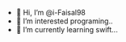 - 👋 Hi, I’m @i-Faisal98
- 👀 I’m interested programing..
- 🌱 I’m currently learning swift...

<!---
i-Faisal98/i-Faisal98 is a ✨ special ✨ repository because its `README.md` (this file) appears on your GitHub profile.
You can click the Preview link to take a look at your changes.
--->
